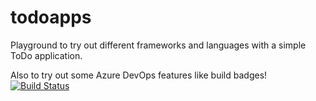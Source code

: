 # todoapps

Playground to try out different frameworks and languages with a simple ToDo application.

Also to try out some Azure DevOps features like build badges! [![Build Status](https://dev.azure.com/paulmfischer/fischerp-todo/_apis/build/status/fischerp-todo%20-%20CI?branchName=master)](https://dev.azure.com/paulmfischer/fischerp-todo/_build/latest?definitionId=1&branchName=master)
